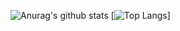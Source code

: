 ![Anurag's github stats](https://github-readme-stats.vercel.app/api?username=iheb-chakroun&show_icons=true&theme=nord)
[![Top Langs](https://github-readme-stats.vercel.app/api/top-langs/?username=iheb-chakroun&layout=compact&theme=nord)]

